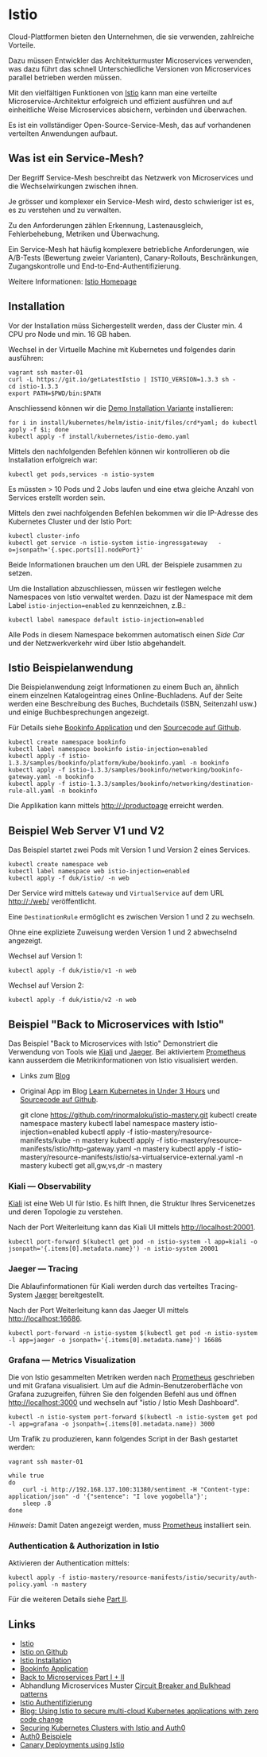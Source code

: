 Istio
=====

Cloud-Plattformen bieten den Unternehmen, die sie verwenden, zahlreiche Vorteile.

Dazu müssen Entwickler das Architekturmuster Microservices verwenden, was dazu führt das schnell Unterschiedliche Versionen von Microservices parallel betrieben werden müssen.

Mit den vielfältigen Funktionen von [Istio](http://istio.io) kann man eine verteilte Microservice-Architektur erfolgreich und effizient ausführen und auf einheitliche Weise Microservices absichern, verbinden und überwachen.

Es ist ein vollständiger Open-Source-Service-Mesh, das auf vorhandenen verteilten Anwendungen aufbaut.

Was ist ein Service-Mesh?
-------------------------

Der Begriff Service-Mesh beschreibt das Netzwerk von Microservices und die Wechselwirkungen zwischen ihnen. 

Je grösser und komplexer ein Service-Mesh wird, desto schwieriger ist es, es zu verstehen und zu verwalten. 

Zu den Anforderungen zählen Erkennung, Lastenausgleich, Fehlerbehebung, Metriken und Überwachung. 

Ein Service-Mesh hat häufig komplexere betriebliche Anforderungen, wie A/B-Tests (Bewertung zweier Varianten), Canary-Rollouts, Beschränkungen, Zugangskontrolle und End-to-End-Authentifizierung.

Weitere Informationen: [Istio Homepage](https://istio.io/docs/concepts/what-is-istio/)

Installation
------------

Vor der Installation müss Sichergestellt werden, dass der Cluster min. 4 CPU pro Node und min. 16 GB haben. 

Wechsel in der Virtuelle Machine mit Kubernetes und folgendes darin ausführen:

    vagrant ssh master-01
    curl -L https://git.io/getLatestIstio | ISTIO_VERSION=1.3.3 sh -
    cd istio-1.3.3
    export PATH=$PWD/bin:$PATH
    
Anschliessend können wir die [Demo Installation Variante](https://istio.io/docs/setup/install/kubernetes/#installation-steps) installieren:

    for i in install/kubernetes/helm/istio-init/files/crd*yaml; do kubectl apply -f $i; done
    kubectl apply -f install/kubernetes/istio-demo.yaml
    
Mittels den nachfolgenden Befehlen können wir kontrollieren ob die Installation erfolgreich war:

    kubectl get pods,services -n istio-system 
    
Es müssten > 10 Pods und 2 Jobs laufen und eine etwa gleiche Anzahl von Services erstellt worden sein.

Mittels den zwei nachfolgenden Befehlen bekommen wir die IP-Adresse des Kubernetes Cluster und der Istio Port:

    kubectl cluster-info
    kubectl get service -n istio-system istio-ingressgateway   -o=jsonpath='{.spec.ports[1].nodePort}'

Beide Informationen brauchen um den URL der Beispiele zusammen zu setzen.

Um die Installation abzuschliessen, müssen wir festlegen welche Namespaces von Istio verwaltet werden. Dazu ist der Namespace mit dem Label `istio-injection=enabled` zu kennzeichnen, z.B.:

    kubectl label namespace default istio-injection=enabled
    
Alle Pods in diesem Namespace bekommen automatisch einen *Side Car* und der Netzwerkverkehr wird über Istio abgehandelt.    

Istio Beispielanwendung
-----------------------

Die Beispielanwendung zeigt Informationen zu einem Buch an, ähnlich einem einzelnen Katalogeintrag eines Online-Buchladens. Auf der Seite werden eine Beschreibung des Buches, Buchdetails (ISBN, Seitenzahl usw.) und einige Buchbesprechungen angezeigt.

Für Details siehe [Bookinfo Application](https://istio.io/docs/examples/bookinfo/) und den [Sourcecode auf Github](https://github.com/istio/istio/tree/master/samples/bookinfo). 

    kubectl create namespace bookinfo
    kubectl label namespace bookinfo istio-injection=enabled
    kubectl apply -f istio-1.3.3/samples/bookinfo/platform/kube/bookinfo.yaml -n bookinfo
    kubectl apply -f istio-1.3.3/samples/bookinfo/networking/bookinfo-gateway.yaml -n bookinfo
    kubectl apply -f istio-1.3.3/samples/bookinfo/networking/destination-rule-all.yaml -n bookinfo
    
Die Applikation kann mittels [http://<cluster>:<port istio>/productpage](http://192.168.137.100:31380/productpage) erreicht werden.

Beispiel Web Server V1 und V2
-----------------------------

Das Beispiel startet zwei Pods mit Version 1 und Version 2 eines Services.

    kubectl create namespace web
    kubectl label namespace web istio-injection=enabled    
    kubectl apply -f duk/istio/ -n web

Der Service wird mittels `Gateway` und `VirtualService` auf dem URL [http://<cluster>:<port istio>/web/](http://192.168.137.100:31380/web/) veröffentlicht.

Eine `DestinationRule` ermöglicht es zwischen Version 1 und 2 zu wechseln.

Ohne eine expliziete Zuweisung werden Version 1 und 2 abwechselnd angezeigt.

Wechsel auf Version 1:

    kubectl apply -f duk/istio/v1 -n web
    
Wechsel auf Version 2:

    kubectl apply -f duk/istio/v2 -n web
    
Beispiel "Back to Microservices with Istio"
-------------------------------------------

Das Beispiel "Back to Microservices with Istio" Demonstriert die Verwendung von Tools wie [Kiali](https://www.kiali.io/) und [Jaeger](https://www.jaegertracing.io/). Bei aktiviertem [Prometheus](../prometheus) kann ausserdem die Metrikinformationen von Istio visualisiert werden. 

* Links zum [Blog](https://medium.com/google-cloud/back-to-microservices-with-istio-p1-827c872daa53)
* Original App im Blog [Learn Kubernetes in Under 3 Hours](https://www.freecodecamp.org/news/learn-kubernetes-in-under-3-hours-a-detailed-guide-to-orchestrating-containers-114ff420e882/) und [Sourcecode auf Github](https://github.com/rinormaloku/istio-mastery).


    git clone https://github.com/rinormaloku/istio-mastery.git
    kubectl create namespace mastery
    kubectl label namespace mastery istio-injection=enabled
    kubectl apply -f istio-mastery/resource-manifests/kube -n mastery
    kubectl apply -f istio-mastery/resource-manifests/istio/http-gateway.yaml -n mastery
    kubectl apply -f istio-mastery/resource-manifests/istio/sa-virtualservice-external.yaml -n mastery
    kubectl get all,gw,vs,dr -n mastery

        
### Kiali — Observability

[Kiali](https://www.kiali.io/) ist eine Web UI für Istio. Es hilft Ihnen, die Struktur Ihres Servicenetzes und deren Topologie zu verstehen.

Nach der Port Weiterleitung kann das Kiali UI mittels [http://localhost:20001](http://localhost:20001).

    kubectl port-forward $(kubectl get pod -n istio-system -l app=kiali -o jsonpath='{.items[0].metadata.name}') -n istio-system 20001       

### Jaeger — Tracing

Die Ablaufinformationen für Kiali werden durch das verteiltes Tracing-System [Jaeger](https://www.jaegertracing.io/) bereitgestellt.

Nach der Port Weiterleitung kann das Jaeger UI mittels [http://localhost:16686](http://localhost:16686).

    kubectl port-forward -n istio-system $(kubectl get pod -n istio-system -l app=jaeger -o jsonpath='{.items[0].metadata.name}') 16686

### Grafana — Metrics Visualization

Die von Istio gesammelten Metriken werden nach [Prometheus](../prometheus) geschrieben und mit Grafana visualisiert. Um auf die Admin-Benutzeroberfläche von Grafana zuzugreifen, führen Sie den folgenden Befehl aus und öffnen [http://localhost:3000](http://localhost:3000) und wechseln auf "istio / Istio Mesh Dashboard".

    kubectl -n istio-system port-forward $(kubectl -n istio-system get pod -l app=grafana -o jsonpath={.items[0].metadata.name}) 3000

Um Trafik zu produzieren, kann folgendes Script in der Bash gestartet werden:

    vagrant ssh master-01
    
    while true 
    do 
        curl -i http://192.168.137.100:31380/sentiment -H "Content-type: application/json" -d '{"sentence": "I love yogobella"}'; 
        sleep .8
    done

*Hinweis*: Damit Daten angezeigt werden, muss [Prometheus](../prometheus) installiert sein.

### Authentication & Authorization in Istio

Aktivieren der Authentication mittels:

    kubectl apply -f istio-mastery/resource-manifests/istio/security/auth-policy.yaml -n mastery

Für die weiteren Details siehe [Part II](https://medium.com/google-cloud/back-to-microservices-with-istio-part-2-authentication-authorization-b079f77358ac).

Links
-----

* [Istio](https://istio.io)
* [Istio on Github](https://github.com/istio)
* [Istio Installation](https://istio.io/docs/setup/)
* [Bookinfo Application](https://istio.io/docs/examples/bookinfo/)
* [Back to Microservices Part I + II](https://medium.com/google-cloud/back-to-microservices-with-istio-p1-827c872daa53)
* Abhandlung Microservices Muster [Circuit Breaker and Bulkhead patterns](https://istio.io/docs/tasks/traffic-management/circuit-breaking/)
* [Istio Authentifizierung](https://istio.io/docs/concepts/security/#authentication)
* [Blog: Using Istio to secure multi-cloud Kubernetes applications with zero code change](https://istio.io/blog/2019/app-identity-and-access-adapter/)
* [Securing Kubernetes Clusters with Istio and Auth0](https://auth0.com/blog/securing-kubernetes-clusters-with-istio-and-auth0/)
* [Auth0 Beispiele](https://auth0.com/docs/quickstart/webapp)
* [Canary Deployments using Istio](https://istio.io/blog/2017/0.1-canary/)
    
